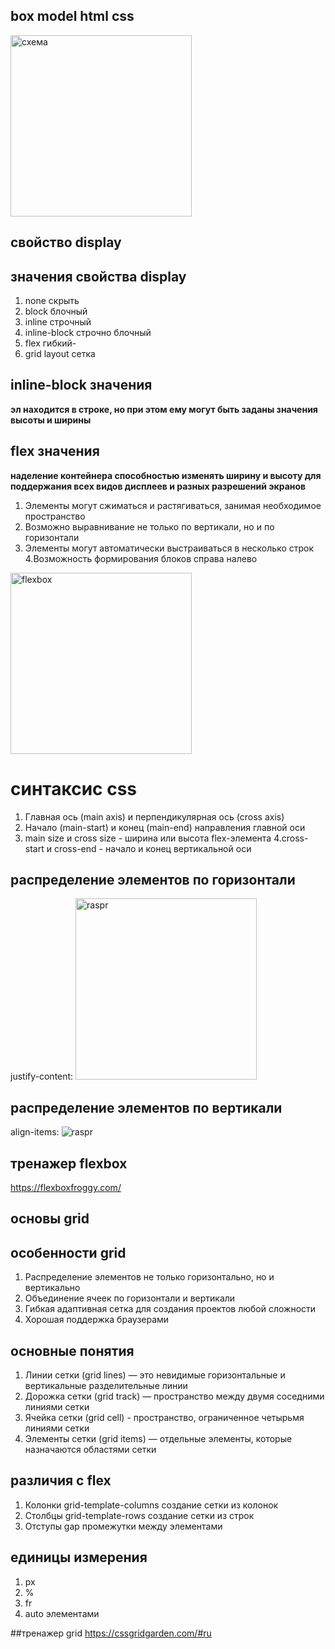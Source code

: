 ##  box model html css
 <img src="https://media.gcflearnfree.org/content/5ef2084faaf0ac46dc9c10be_06_23_2020/box_model.png" height="290" alt="схема"/>

 ## свойство display
 
## значения свойства display

1. none скрыть 
2. block  блочный
3. inline  строчный
4. inline-block  строчно блочный
5. flex  гибкий-
6. grid layout  сетка

##  inline-block значения
__эл находится в строке, но при этом ему могут быть заданы значения высоты и ширины__

##  flex значения
__наделение контейнера способностью изменять ширину и высоту для поддержания всех видов дисплеев и разных разрешений экранов__
1. Элементы могут сжиматься и растягиваться, занимая необходимое пространство
2. Возможно выравнивание не только по вертикали, но и по горизонтали
3. Элементы могут автоматически выстраиваться в несколько строк
4.Возможность формирования блоков справа налево
<img src="https://encrypted-tbn0.gstatic.com/images?q=tbn:ANd9GcR4pGAAoVbB_iUf3UY2O-AbxsvwrFT8rb5y8w&s" height="290" alt="flexbox"/>

# синтаксис css 
1. Главная ось (main axis) и перпендикулярная ось (cross axis)
2. Начало (main-start) и конец (main-end) направления главной оси
3. main size и cross size - ширина или высота flex-элемента
4.cross-start и cross-end - начало и конец вертикальной оси
## распределение элементов по горизонтали
justify-content:
<img src="https://encrypted-tbn0.gstatic.com/images?q=tbn:ANd9GcQpu4qh-eQQdR_CZdk9-257d4gOtfG_8it37w&s" height="290" alt="raspr"/>
## распределение элементов по вертикали
align-items:
<img src="https://html5book.ru/wp-content/uploads/2015/06/align-items.png" alt="raspr"/>

## тренажер flexbox
https://flexboxfroggy.com/

## основы grid
## особенности grid
1. Распределение элементов не только горизонтально, но и вертикально
2. Объединение ячеек по горизонтали и вертикали
3. Гибкая адаптивная сетка для создания проектов любой сложности
4. Хорошая поддержка браузерами
   
## основные понятия
1. Линии сетки (grid lines) — это невидимые горизонтальные
и вертикальные разделительные линии
2. Дорожка сетки (grid track) — пространство между двумя соседними линиями сетки
3. Ячейка сетки (grid cell) - пространство, ограниченное четырьмя
линиями сетки
4. Элементы сетки (grid items) — отдельные элементы, которые назначаются областями сетки

## различия с flex
1. Колонки
grid-template-columns
создание сетки
из колонок
2. Столбцы
grid-template-rows
создание сетки
из строк
3. Отступы
gap
промежутки между элементами
## единицы измерения
1. px
2. %
3. fr
4. auto
элементами

##тренажер grid
https://cssgridgarden.com/#ru

